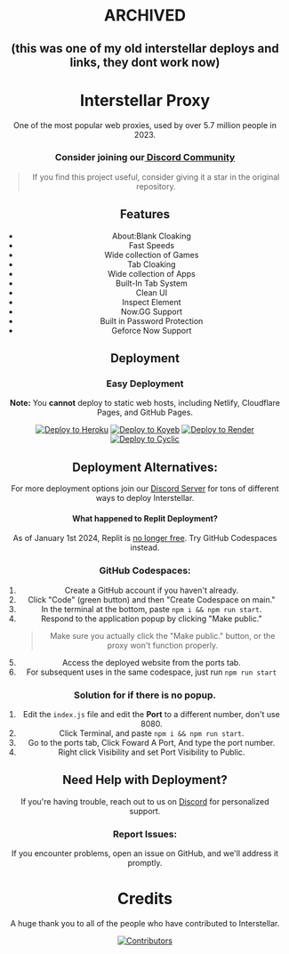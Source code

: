 <div align="center">
 <h1>ARCHIVED</h1> 
<h2>(this was one of my old interstellar deploys and links, they dont work now)</h2>

<div align="center">
    <h1>Interstellar Proxy</h1>
    </div>
One of the most popular web proxies, used by over 5.7 million people in 2023.

### Consider joining our[ Discord Community](https://discord.gg/interstellar)

> If you find this project useful, consider giving it a star in the original repository.

<h2 align="center">Features</h2>
<ul>
    <li>About:Blank Cloaking</li>
    <li>Fast Speeds</li>
    <li>Wide collection of Games</li>
    <li>Tab Cloaking</li>
    <li>Wide collection of Apps</li>
    <li>Built-In Tab System</li>
    <li>Clean UI</li>
    <li>Inspect Element</li>
    <li>Now.GG Support</li>
    <li>Built in Password Protection</li>
    <li>Geforce Now Support</li>
</ul>

<h2 align="center">Deployment</h2>

### Easy Deployment

**Note:** You **cannot** deploy to static web hosts, including Netlify, Cloudflare Pages, and GitHub Pages.

<a target="_blank" href="https://heroku.com/deploy/?template=https://github.com/interstellarnetwork/interstellar"><img alt="Deploy to Heroku" src="https://binbashbanana.github.io/deploy-buttons/buttons/remade/heroku.svg"></a>
<a target="_blank" href="https://app.koyeb.com/deploy?type=git&repository=github.com/interstellarnetwork/interstellar"><img alt="Deploy to Koyeb" src="https://binbashbanana.github.io/deploy-buttons/buttons/remade/koyeb.svg"></a>
<a target="_blank" href="https://render.com/deploy?repo=https://github.com/InterstellarNetwork/IN-Render"><img alt="Deploy to Render" src="https://binbashbanana.github.io/deploy-buttons/buttons/remade/render.svg"></a>
<a target="_blank" href="https://app.cyclic.sh/api/app/deploy/interstellarnetwork/Interstellar"><img alt="Deploy to Cyclic" src="https://binbashbanana.github.io/deploy-buttons/buttons/remade/cyclic.svg"></a>

## Deployment Alternatives:

For more deployment options join our [Discord Server](https://discord.gg/interstellar) for tons of different ways to deploy Interstellar.

#### What happened to Replit Deployment?

As of January 1st 2024, Replit is [no longer free](https://blog.replit.com/hosting-changes). Try GitHub Codespaces instead.

### GitHub Codespaces:

1. Create a GitHub account if you haven't already.
2. Click "Code" (green button) and then "Create Codespace on main."
3. In the terminal at the bottom, paste `npm i && npm run start`.
4. Respond to the application popup by clicking "Make public."
   > Make sure you actually click the "Make public." button, or the proxy won't function properly.
5. Access the deployed website from the ports tab.
6. For subsequent uses in the same codespace, just run `npm run start`

### Solution for if there is no popup.

1. Edit the `index.js` file and edit the **Port** to a different number, don't use 8080.
2. Click Terminal, and paste `npm i && npm run start`.
3. Go to the ports tab, Click Foward A Port, And type the port number.
4. Right click Visibility and set Port Visibility to Public.

## Need Help with Deployment?

If you're having trouble, reach out to us on [Discord](https://discord.gg/interstellar) for personalized support.

### Report Issues:

If you encounter problems, open an issue on GitHub, and we'll address it promptly.

# Credits

A huge thank you to all of the people who have contributed to Interstellar.

[![Contributors](https://contrib.rocks/image?repo=InterstellarNetwork/Interstellar)](https://github.com/InterstellarNetwork/Interstellar/graphs/contributors)
